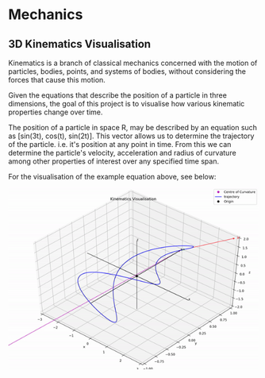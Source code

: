 # Mechanics

## 3D Kinematics Visualisation

Kinematics is a branch of classical mechanics concerned with the motion of particles, bodies, points, and systems of bodies, without considering the forces that cause this motion.

Given the equations that describe the position of a particle in three dimensions, the goal of this project is to visualise how various kinematic properties change over time.

The position of a particle in space R, may be described by an equation such as [sin(3t), cos(t), sin(2t)]. This vector allows us to determine the trajectory of the particle. i.e. it's position at any point in time.
From this we can determine the particle's velocity, acceleration and radius of curvature among other properties of interest over any specified time span.

For the visualisation of the example equation above, see below:

<p align="center"><img src="animations/animation.gif" alt="sample kinematic visualisation" width="800"/></p>
